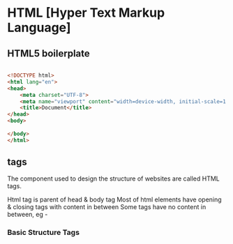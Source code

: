 # HTML [Hyper Text Markup Language]


## HTML5 boilerplate 
```html

<!DOCTYPE html>
<html lang="en">
<head>
    <meta charset="UTF-8">
    <meta name="viewport" content="width=device-width, initial-scale=1.0">
    <title>Document</title>
</head>
<body>
    
</body>
</html>

```

## tags

The component used to design the structure of websites are called HTML tags.

Html tag is parent of head & body tag
Most of html elements have opening & closing tags with content in between
Some tags have no content in between, eg - <br>



### Basic Structure Tags 
<html>         <!-- Root element of an HTML document -->
<head>         <!-- Contains metadata, links, and title -->
<title>        <!-- Sets the title shown in browser tab -->
<body>         <!-- Contains all visible content on the page -->



### Text Formatting 
<h1> to <h6>   <!-- Headings from largest (h1) to smallest (h6) -->
<p>            <!-- Paragraph tag -->
<br>           <!-- Line break (no closing tag) -->
<hr>           <!-- Horizontal line (no closing tag) -->
<strong>       <!-- Bold text with importance -->
<em>           <!-- Italicized text with emphasis -->
<b>            <!-- Bold text (without importance) -->
<i>            <!-- Italic text (without emphasis) -->
<u>            <!-- Underlined text -->




### Comments 
<!-- This is a comment -->


### Links and Media 
<a>            <!-- Hyperlink to another page or section -->
<img>          <!-- Embeds an image -->
<video>        <!-- Embeds a video file -->
<audio>        <!-- Embeds an audio file -->
<source>       <!-- Specifies media source inside audio/video -->



### Lists 
<ul>           <!-- Unordered list (bullets) -->
<ol>           <!-- Ordered list (numbers) -->
<li>           <!-- List item inside ul or ol -->



### Tables 
<table>        <!-- Defines a table -->
<tr>           <!-- Table row -->
<th>           <!-- Table header cell -->
<td>           <!-- Table data cell -->




### Forms 
<form>         <!-- Contains form elements -->
<input>        <!-- Input field (text, checkbox, etc.) -->
<textarea>     <!-- Multi-line text input -->
<button>       <!-- Clickable button -->
<select>       <!-- Dropdown list -->
<option>       <!-- Option in a dropdown -->



### Containers 
<div>          <!-- Block-level container for grouping elements -->
<span>         <!-- Inline container for text styling -->




### Semantic Elements 
<header>       <!-- Page or section header -->
<footer>       <!-- Page or section footer -->
<nav>          <!-- Navigation links -->
<main>         <!-- Main content of the document -->
<section>      <!-- Section of content -->
<article>      <!-- Self-contained piece of content -->
<aside>        <!-- Side content like a sidebar -->



### Meta and Scripting 
<link>         <!-- Link to external files (like CSS) -->
<script>       <!-- Embeds or links to JavaScript -->
<meta>         <!-- Provides metadata like character set -->















